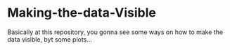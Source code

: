 # Making-the-data-Visible

Basically at this repository, you gonna see some ways on how to make the data visible, byt some plots...
